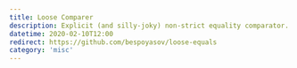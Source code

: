 ```yaml
---
title: Loose Comparer
description: Explicit (and silly-joky) non-strict equality comparator.
datetime: 2020-02-10T12:00
redirect: https://github.com/bespoyasov/loose-equals
category: 'misc'
---
```

